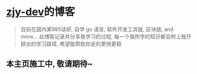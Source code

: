 # [zjy-dev](https://github.com/zjy-dev)的博客

> 目前在国内某985读研, 自学 go 语言, 软件开发工具链, 区块链, and more... 
> 此博客记录并分享我学习的过程, 每一个我所学的知识都会附上我开辟出的学习路径, 希望能帮助你走的更快更稳

## 本主页施工中, 敬请期待~